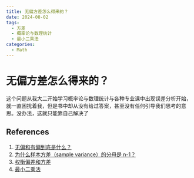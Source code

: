 ```yaml
---
title: 无偏方差怎么得来的？
date: 2024-08-02
tags:
  - 方差
  - 概率论与数理统计
  - 最小二乘法
categories:
  - Math
---
```


# 无偏方差怎么得来的？

这个问题从我大二开始学习概率论与数理统计与各种专业课中出现误差分析开始，就一直困扰着我，但是书中却从没有给过答案，甚至没有任何引导我们思考的意思。没办法，这就只能靠自己解决了

<!-- more -->



## References

1. [无偏和有偏到底是什么？](https://benpaodewoniu.github.io/2018/06/15/math2/)
2. [为什么样本方差（sample variance）的分母是 n-1？](https://benpaodewoniu.github.io/2018/06/15/math3/)
3. [权衡偏差和方差](https://benpaodewoniu.github.io/2018/06/16/machinelearning0/)
4. [最小二乘法](https://benpaodewoniu.github.io/2018/06/17/math4/)